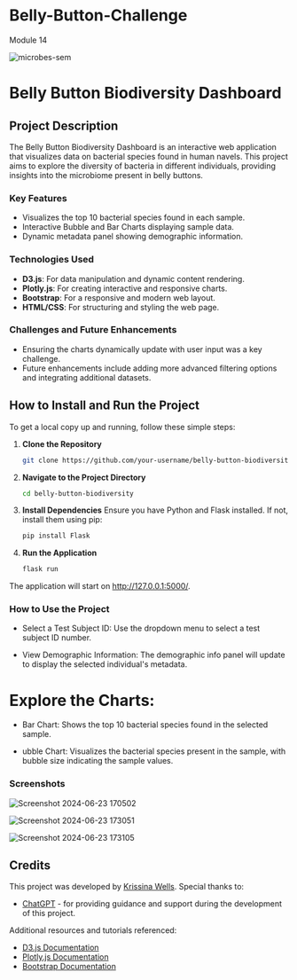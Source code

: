 # Belly-Button-Challenge
Module 14 

![microbes-sem](https://github.com/KrissinaW/Belly-Button-Challenge/assets/162597320/ee44335b-799d-497b-8858-d981e5f5895a)


# Belly Button Biodiversity Dashboard

## Project Description

The Belly Button Biodiversity Dashboard is an interactive web application that visualizes data on bacterial species found in human navels. This project aims to explore the diversity of bacteria in different individuals, providing insights into the microbiome present in belly buttons.

### Key Features

- Visualizes the top 10 bacterial species found in each sample.
- Interactive Bubble and Bar Charts displaying sample data.
- Dynamic metadata panel showing demographic information.

### Technologies Used

- **D3.js**: For data manipulation and dynamic content rendering.
- **Plotly.js**: For creating interactive and responsive charts.
- **Bootstrap**: For a responsive and modern web layout.
- **HTML/CSS**: For structuring and styling the web page.

### Challenges and Future Enhancements

- Ensuring the charts dynamically update with user input was a key challenge.
- Future enhancements include adding more advanced filtering options and integrating additional datasets.

## How to Install and Run the Project

To get a local copy up and running, follow these simple steps:

1. **Clone the Repository**
   ```sh
   git clone https://github.com/your-username/belly-button-biodiversity.git
   
2. **Navigate to the Project Directory**
   ```sh
   cd belly-button-biodiversity

3. **Install Dependencies**
Ensure you have Python and Flask installed. If not, install them using pip:
   ```sh
   pip install Flask

4. **Run the Application**
   ```sh
   flask run

The application will start on http://127.0.0.1:5000/.

### How to Use the Project
- Select a Test Subject ID: Use the dropdown menu to select a test subject ID number.
  
- View Demographic Information: The demographic info panel will update to display the selected individual's metadata.
  
# Explore the Charts:

- Bar Chart: Shows the top 10 bacterial species found in the selected sample.
  
- ubble Chart: Visualizes the bacterial species present in the sample, with bubble size indicating the sample values.

### Screenshots

![Screenshot 2024-06-23 170502](https://github.com/KrissinaW/Belly-Button-Challenge/assets/162597320/121ffa3e-35ca-4d24-90a4-71bbf91be9ff)

![Screenshot 2024-06-23 173051](https://github.com/KrissinaW/Belly-Button-Challenge/assets/162597320/4725d4d0-5526-4afe-be70-305f2692cb94)

![Screenshot 2024-06-23 173105](https://github.com/KrissinaW/Belly-Button-Challenge/assets/162597320/b3e4c9a1-0313-4a4f-9aaa-1c53783bdec7)

## Credits

This project was developed by [Krissina Wells](https://github.com/your-username). Special thanks to:

- [ChatGPT](https://openai.com/chatgpt) - for providing guidance and support during the development of this project.

Additional resources and tutorials referenced:

- [D3.js Documentation](https://d3js.org/)
- [Plotly.js Documentation](https://plotly.com/javascript/)
- [Bootstrap Documentation](https://getbootstrap.com/)



